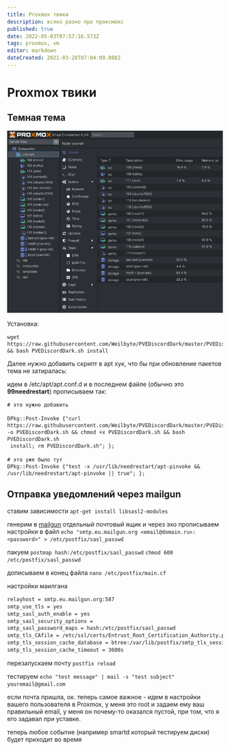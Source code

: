 ```yaml
---
title: Proxmox твики
description: всяко разно про проксмокс
published: true
date: 2022-05-03T07:57:16.573Z
tags: proxmox, vm
editor: markdown
dateCreated: 2021-03-28T07:04:09.088Z
---
```


# Proxmox твики

## Темная тема

![2021-03-28_14.02.54.jpg](/2021-03-28_14.02.54.jpg)

Установка:
```
wget https://raw.githubusercontent.com/Weilbyte/PVEDiscordDark/master/PVEDiscordDark.sh && bash PVEDiscordDark.sh install
```

Далее нужно добавить скрипт в apt хук, что бы при обновление пакетов тема не затиралась:

идем в /etc/apt/apt.conf.d
и в последнем файле (обычно это **99needrestart**) прописываем так:
```
# это нужно добавить

DPkg::Post-Invoke {"curl https://raw.githubusercontent.com/Weilbyte/PVEDiscordDark/master/PVEDiscordDark.sh -o PVEDiscordDark.sh && chmod +x PVEDiscordDark.sh && bash PVEDiscordDark.sh
 install; rm PVEDiscordDark.sh"; };

# это уже было тут
DPkg::Post-Invoke {"test -x /usr/lib/needrestart/apt-pinvoke && /usr/lib/needrestart/apt-pinvoke || true"; };
```

## Отправка уведомлений через mailgun

ставим зависимости
`apt-get install libsasl2-modules`

генерим в [mailgun](https://app.mailgun.com/app/sending/domains) отдельный почтовый ящик и через эхо прописываем настройки в файл
`echo "smtp.eu.mailgun.org <email@domain.ru>:<password>" > /etc/postfix/sasl_passwd`

пакуем
`postmap hash:/etc/postfix/sasl_passwd`
`chmod 600 /etc/postfix/sasl_passwd`

дописываем в конец файла
`nano /etc/postfix/main.cf`

настройки маилгана  
```bash
relayhost = smtp.eu.mailgun.org:587
smtp_use_tls = yes
smtp_sasl_auth_enable = yes
smtp_sasl_security_options =
smtp_sasl_password_maps = hash:/etc/postfix/sasl_passwd
smtp_tls_CAfile = /etc/ssl/certs/Entrust_Root_Certification_Authority.pem
smtp_tls_session_cache_database = btree:/var/lib/postfix/smtp_tls_session_cache
smtp_tls_session_cache_timeout = 3600s
```

перезапускаем почту
`postfix reload`

тестируем
`echo "test message" | mail -s "test subject" youremail@gmail.com`

если почта пришла, ок.
теперь самое важное - идем в настройки вашего пользователя в Proxmox, у меня это root и задаем ему ваш правильный email, у меня он почему-то оказался пустой, при том, что я его задавал при уставке.

теперь любое событие (например smartd который тестируем диски) будет приходит во время